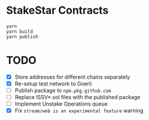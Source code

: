 # StakeStar Contracts

```shell
yarn
yarn build
yarn publish
```

# TODO

- [x] Store addresses for different chains separately
- [x] Re-setup test network to Goerli
- [ ] Publish package to `npm.pkg.github.com`
- [ ] Replace ISSV*.sol files with the published package
- [ ] Implement Unstake Operations queue
- [x] Fix `stream/web is an experimental feature` warning
